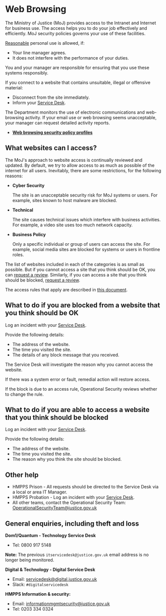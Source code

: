# Web Browsing

The Ministry of Justice \(MoJ\) provides access to the Intranet and Internet for business use. The access helps you to do your job effectively and efficiently. MoJ security policies governs your use of these facilities.

[Reasonable](https://intranet.justice.gov.uk/guidance/security/it-computer-security/acceptable-use/) personal use is allowed, if:

-   Your line manager agrees.
-   It does not interfere with the performance of your duties.

You and your manager are responsible for ensuring that you use these systems responsibly.

If you connect to a website that contains unsuitable, illegal or offensive material:

-   Disconnect from the site immediately.
-   Inform your [Service Desk](#general-enquiries-including-theft-and-loss).

The Department monitors the use of electronic communications and web-browsing activity. If your email use or web browsing seems unacceptable, your manager can request detailed activity reports.

-   **[Web browsing security policy profiles](web-browsing-security-policy-profiles.md)**  


## What websites can I access?

The MoJ's approach to website access is continually reviewed and updated. By default, we try to allow access to as much as possible of the internet for all users. Inevitably, there are some restrictions, for the following reasons:

-   **Cyber Security**

    The site is an unacceptable security risk for MoJ systems or users. For example, sites known to host malware are blocked.

-   **Technical**

    The site causes technical issues which interfere with business activities. For example, a video site uses too much network capacity.

-   **Business Policy**

    Only a specific individual or group of users can access the site. For example, social media sites are blocked for systems or users in frontline roles.


The list of websites included in each of the categories is as small as possible. But if you cannot access a site that you think should be OK, you can [request a review](#what-to-do-if-you-are-blocked-from-a-website-that-you-think-should-be-ok). Similarly, if you can access a site that you think should be blocked, [request a review](#what-to-do-if-you-are-able-to-access-a-website-that-you-think-should-be-blocked).

The access rules that apply are described in [this document](https://intranet.justice.gov.uk/guidance/security/it-computer-security/web-browsing-security-policy-profiles-new/).

## What to do if you are blocked from a website that you think should be OK

Log an incident with your [Service Desk](#general-enquiries-including-theft-and-loss).

Provide the following details:

-   The address of the website.
-   The time you visited the site.
-   The details of any block message that you received.

The Service Desk will investigate the reason why you cannot access the website.

If there was a system error or fault, remedial action will restore access.

If the block is due to an access rule, Operational Security reviews whether to change the rule.

## What to do if you are able to access a website that you think should be blocked

Log an incident with your [Service Desk](#general-enquiries-including-theft-and-loss).

Provide the following details:

-   The address of the website.
-   The time you visited the site.
-   The reason why you think the site should be blocked.

## Other help

-   HMPPS Prison - All requests should be directed to the Service Desk via a local or area IT Manager.
-   HMPPS Probation - Log an incident with your [Service Desk](#general-enquiries-including-theft-and-loss).
-   All other teams, contact the Operational Security Team: [OperationalSecurityTeam@justice.gov.uk](mailto:OperationalSecurityTeam@justice.gov.uk)

## General enquiries, including theft and loss

**Dom1/Quantum - Technology Service Desk**

-   Tel: 0800 917 5148

**Note:** The previous `itservicedesk@justice.gov.uk` email address is no longer being monitored.

**Digital & Technology - Digital Service Desk**

-   Email: [servicedesk@digital.justice.gov.uk](mailto:servicedesk@digital.justice.gov.uk)
-   Slack: `#digitalservicedesk`

**HMPPS Information & security:**

-   Email: [informationmgmtsecurity@justice.gov.uk](mailto:informationmgmtsecurity@justice.gov.uk)
-   Tel: 0203 334 0324

